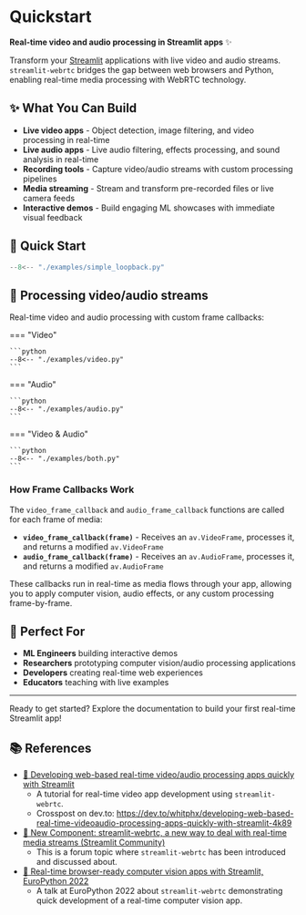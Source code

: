 # Quickstart

**Real-time video and audio processing in Streamlit apps** ✨

Transform your [Streamlit](https://streamlit.io/) applications with live video and audio streams. `streamlit-webrtc` bridges the gap between web browsers and Python, enabling real-time media processing with WebRTC technology.

## ✨ What You Can Build

- **Live video apps** - Object detection, image filtering, and video processing in real-time
- **Live audio apps** - Live audio filtering, effects processing, and sound analysis in real-time
- **Recording tools** - Capture video/audio streams with custom processing pipelines
- **Media streaming** - Stream and transform pre-recorded files or live camera feeds
- **Interactive demos** - Build engaging ML showcases with immediate visual feedback

## 🚀 Quick Start

```python
--8<-- "./examples/simple_loopback.py"
```

## 🔧 Processing video/audio streams

Real-time video and audio processing with custom frame callbacks:

=== "Video"

    ```python
    --8<-- "./examples/video.py"
    ```

=== "Audio"

    ```python
    --8<-- "./examples/audio.py"
    ```

=== "Video & Audio"

    ```python
    --8<-- "./examples/both.py"
    ```

### How Frame Callbacks Work

The `video_frame_callback` and `audio_frame_callback` functions are called for each frame of media:

- **`video_frame_callback(frame)`** - Receives an `av.VideoFrame`, processes it, and returns a modified `av.VideoFrame`
- **`audio_frame_callback(frame)`** - Receives an `av.AudioFrame`, processes it, and returns a modified `av.AudioFrame`

These callbacks run in real-time as media flows through your app, allowing you to apply computer vision, audio effects, or any custom processing frame-by-frame.

## 🎯 Perfect For

- **ML Engineers** building interactive demos
- **Researchers** prototyping computer vision/audio processing applications
- **Developers** creating real-time web experiences
- **Educators** teaching with live examples

---

Ready to get started? Explore the documentation to build your first real-time Streamlit app!

## 📚 References

* [📖 Developing web-based real-time video/audio processing apps quickly with Streamlit](https://www.whitphx.info/posts/20211231-streamlit-webrtc-video-app-tutorial/)
    * A tutorial for real-time video app development using `streamlit-webrtc`.
    * Crosspost on dev.to: https://dev.to/whitphx/developing-web-based-real-time-videoaudio-processing-apps-quickly-with-streamlit-4k89
* [📖 New Component: streamlit-webrtc, a new way to deal with real-time media streams (Streamlit Community)](https://discuss.streamlit.io/t/new-component-streamlit-webrtc-a-new-way-to-deal-with-real-time-media-streams/8669)
    * This is a forum topic where `streamlit-webrtc` has been introduced and discussed about.
* [🎥 Real-time browser-ready computer vision apps with Streamlit, EuroPython 2022](https://www.youtube.com/watch?v=D4F6GKaoLns)
    * A talk at EuroPython 2022 about `streamlit-webrtc` demonstrating quick development of a real-time computer vision app.
